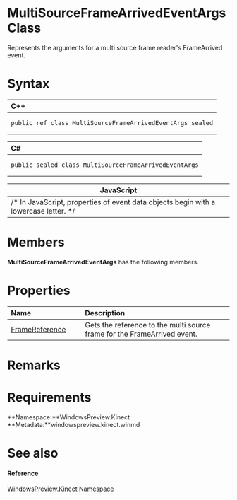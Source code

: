 MultiSourceFrameArrivedEventArgs Class  
======================================  

Represents the arguments for a multi source frame reader's FrameArrived event. <span id="syntaxSection"></span>

Syntax  
======  

<table>
<colgroup>
<col width="100%" />
</colgroup>
<thead>
<tr class="header">
<th align="left">C++</th>
</tr>
</thead>
<tbody>
<tr class="odd">
<td align="left"><pre><code>public ref class MultiSourceFrameArrivedEventArgs sealed</code></pre></td>
</tr>
</tbody>
</table>

<table>
<colgroup>
<col width="100%" />
</colgroup>
<thead>
<tr class="header">
<th align="left">C#</th>
</tr>
</thead>
<tbody>
<tr class="odd">
<td align="left"><pre><code>public sealed class MultiSourceFrameArrivedEventArgs</code></pre></td>
</tr>
</tbody>
</table>

| JavaScript                                                                             |
|----------------------------------------------------------------------------------------|
| /\* In JavaScript, properties of event data objects begin with a lowercase letter. \*/ |

<span id="classMembersSection"></span>

Members  
=======  

**MultiSourceFrameArrivedEventArgs** has the following members.  

<span id="publicpropertiesSection"></span>

Properties  
==========  

<table>
<colgroup>
<col width="30%" />
<col width="60%" />
</colgroup>
<thead>
<tr class="header">
<th align="left">Name</th>
<th align="left">Description</th>
</tr>
</thead>
<tbody>
<tr class="odd">
<td align="left"><a href="MultiSourceFrameArrivedEve/Properties/FrameReference_Property.md">FrameReference</a></td>
<td align="left">Gets the reference to the multi source frame for the FrameArrived event.</td>
</tr>
</tbody>
</table>

<span id="remarks"></span>

Remarks  
=======  

<span id="requirements"></span>

Requirements  
============  

**Namespace:**WindowsPreview.Kinect  
**Metadata:**windowspreview.kinect.winmd  

<span id="ID4E6"></span>

See also  
========  

<span id="ID4EBB"></span>
#### Reference  

[WindowsPreview.Kinect Namespace](../Kinect.md)  



<!--Please do not edit the data in the comment block below.-->
<!--
TOCTitle : MultiSourceFrameArrivedEventArgs Class
RLTitle : MultiSourceFrameArrivedEventArgs Class
KeywordK : MultiSourceFrameArrivedEventArgs class, about
HelpPriority : 2
TopicType : apiref
KeywordF : WindowsPreview.Kinect.MultiSourceFrameArrivedEventArgs
KeywordF : MultiSourceFrameArrivedEventArgs
KeywordF : WindowsPreview.Kinect.MultiSourceFrameArrivedEventArgs
KeywordA : T:WindowsPreview.Kinect.MultiSourceFrameArrivedEventArgs
AssetID : T:WindowsPreview.Kinect.MultiSourceFrameArrivedEventArgs
Locale : en-us
CommunityContent : 1
APIType : Managed
APILocation : windowspreview.kinect.winmd
APIName : WindowsPreview.Kinect.MultiSourceFrameArrivedEventArgs
TargetOS : Windows
TopicType : kbSyntax
DevLang : VB
DevLang : CSharp
DevLang : JavaScript
DevLang : C++
DocSet : K4Wv2
ProjType : K4Wv2Proj
Technology : Kinect for Windows
Product : Kinect for Windows SDK v2
productversion : 20
-->
